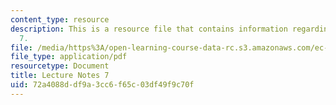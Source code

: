 ```yaml
---
content_type: resource
description: This is a resource file that contains information regarding lecture note
  7.
file: /media/https%3A/open-learning-course-data-rc.s3.amazonaws.com/ec-715-d-lab-disseminating-innovations-for-the-common-good-spring-2007/72a4088ddf9a3cc6f65c03df49f9c70f_MITEC_715S07_notes07.pdf
file_type: application/pdf
resourcetype: Document
title: Lecture Notes 7
uid: 72a4088d-df9a-3cc6-f65c-03df49f9c70f
---
```

